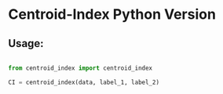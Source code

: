 # Centroid-Index Python Version

## Usage:

```python

from centroid_index import centroid_index

CI = centroid_index(data, label_1, label_2)

```



